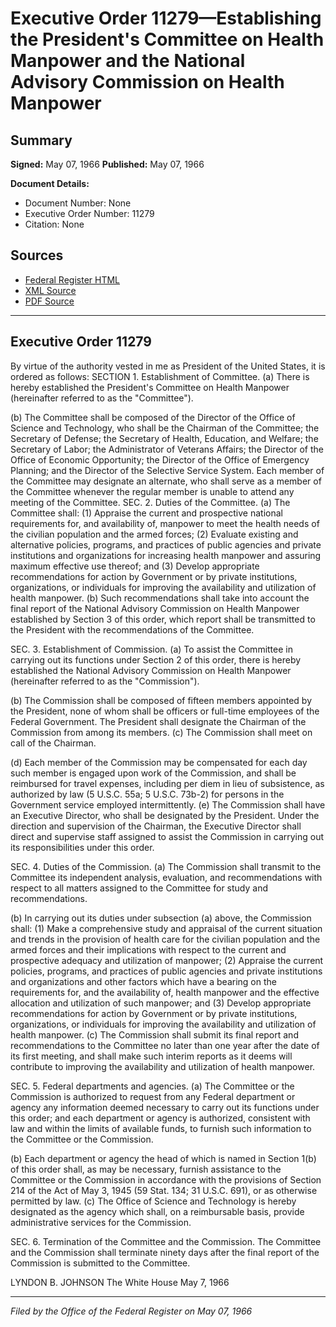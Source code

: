 # Executive Order 11279—Establishing the President's Committee on Health Manpower and the National Advisory Commission on Health Manpower

## Summary

**Signed:** May 07, 1966
**Published:** May 07, 1966

**Document Details:**
- Document Number: None
- Executive Order Number: 11279
- Citation: None

## Sources
- [Federal Register HTML](https://www.presidency.ucsb.edu/documents/executive-order-11279-establishing-the-presidents-committee-health-manpower-and-the)
- [XML Source](None)
- [PDF Source](None)

---

## Executive Order 11279

By virtue of the authority vested in me as President of the United States, it is ordered as follows:
SECTION 1. Establishment of Committee. (a) There is hereby established the President's Committee on Health Manpower (hereinafter referred to as the "Committee").

(b) The Committee shall be composed of the Director of the Office of Science and Technology, who shall be the Chairman of the Committee; the Secretary of Defense; the Secretary of Health, Education, and Welfare; the Secretary of Labor; the Administrator of Veterans Affairs; the Director of the Office of Economic Opportunity; the Director of the Office of Emergency Planning; and the Director of the Selective Service System. Each member of the Committee may designate an alternate, who shall serve as a member of the Committee whenever the regular member is unable to attend any meeting of the Committee.
SEC. 2. Duties of the Committee. (a) The Committee shall:
    (1) Appraise the current and prospective national requirements for, and availability of, manpower to meet the health needs of the civilian population and the armed forces;
    (2) Evaluate existing and alternative policies, programs, and practices of public agencies and private institutions and organizations for increasing health manpower and assuring maximum effective use thereof; and
    (3) Develop appropriate recommendations for action by Government or by private institutions, organizations, or individuals for improving the availability and utilization of health manpower.
(b) Such recommendations shall take into account the final report of the National Advisory Commission on Health Manpower established by Section 3 of this order, which report shall be transmitted to the President with the recommendations of the Committee.

SEC. 3. Establishment of Commission. (a) To assist the Committee in carrying out its functions under Section 2 of this order, there is hereby established the National Advisory Commission on Health Manpower (hereinafter referred to as the "Commission").

(b) The Commission shall be composed of fifteen members appointed by the President, none of whom shall be officers or full-time employees of the Federal Government. The President shall designate the Chairman of the Commission from among its members.
(c) The Commission shall meet on call of the Chairman.

(d) Each member of the Commission may be compensated for each day such member is engaged upon work of the Commission, and shall be reimbursed for travel expenses, including per diem in lieu of subsistence, as authorized by law (5 U.S.C. 55a; 5 U.S.C. 73b-2) for persons in the Government service employed intermittently.
(e) The Commission shall have an Executive Director, who shall be designated by the President. Under the direction and supervision of the Chairman, the Executive Director shall direct and supervise staff assigned to assist the Commission in carrying out its responsibilities under this order.

SEC. 4. Duties of the Commission. (a) The Commission shall transmit to the Committee its independent analysis, evaluation, and recommendations with respect to all matters assigned to the Committee for study and recommendations.

(b) In carrying out its duties under subsection (a) above, the Commission shall:
    (1) Make a comprehensive study and appraisal of the current situation and trends in the provision of health care for the civilian population and the armed forces and their implications with respect to the current and prospective adequacy and utilization of manpower;
    (2) Appraise the current policies, programs, and practices of public agencies and private institutions and organizations and other factors which have a bearing on the requirements for, and the availability of, health manpower and the effective allocation and utilization of such manpower; and
    (3) Develop appropriate recommendations for action by Government or by private institutions, organizations, or individuals for improving the availability and utilization of health manpower.
(c) The Commission shall submit its final report and recommendations to the Committee no later than one year after the date of its first meeting, and shall make such interim reports as it deems will contribute to improving the availability and utilization of health manpower.

SEC. 5. Federal departments and agencies. (a) The Committee or the Commission is authorized to request from any Federal department or agency any information deemed necessary to carry out its functions under this order; and each department or agency is authorized, consistent with law and within the limits of available funds, to furnish such information to the Committee or the Commission.

(b) Each department or agency the head of which is named in Section 1(b) of this order shall, as may be necessary, furnish assistance to the Committee or the Commission in accordance with the provisions of Section 214 of the Act of May 3, 1945 (59 Stat. 134; 31 U.S.C. 691), or as otherwise permitted by law.
(c) The Office of Science and Technology is hereby designated as the agency which shall, on a reimbursable basis, provide administrative services for the Commission.

SEC. 6. Termination of the Committee and the Commission. The Committee and the Commission shall terminate ninety days after the final report of the Commission is submitted to the Committee.

LYNDON B. JOHNSON
The White House
May 7, 1966

---

*Filed by the Office of the Federal Register on May 07, 1966*
